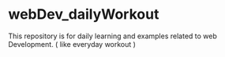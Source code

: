 # webDev_dailyWorkout
This repository is for daily learning and examples related to web Development. ( like everyday workout ) 
